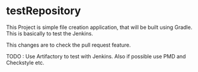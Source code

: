 # testRepository


This Project is simple file creation application, that will be built using Gradle.
This is basically to test the Jenkins.

This changes are to check the pull request feature.

TODO : Use Artifactory to test with Jenkins. Also if possible use PMD and Checkstyle etc.